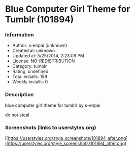 # Blue Computer Girl Theme for Tumblr (101894)

### Information
- Author: s-enpai (unknown)
- Created at: unknown
- Updated at: 5/25/2014, 2:23:08 PM
- License: NO-REDISTRIBUTION
- Category: tumblr
- Rating: undefined
- Total installs: 159
- Weekly installs: 0


### Description
blue computer girl theme for tumblr by s-enpai

do not steal


### Screenshots (links to userstyles.org)
![https://userstyles.org/style_screenshots/101894_after.png](https://userstyles.org/style_screenshots/101894_after.png)


